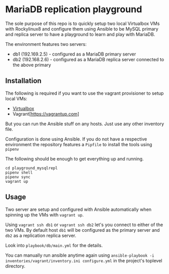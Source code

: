 # MariaDB replication playground

The sole purpose of this repo is to quickly setup two local Virtualbox VMs with
Rockylinux8 and configure them using Ansible to be MySQL primary and replica
server to have a playground to learn and play with MariaDB.

The environment features two servers:

* db1 (192.169.2.5) - configured as a MariaDB primary server
* db2 (192.168.2.6) - configured as a MariaDB replica server connected to the above primary

## Installation

The following is required if you want to use the vagrant provisioner to setup
local VMs:

* [Virtualbox](https://www.virtualbox.org)
* Vagrant[https://vagrantup.com]

But you can run the Ansible stuff on any hosts. Just use any other inventory
file.

Configuration is done using Ansible. If you do not have a respective environment
the repository features a `Pipfile` to install the tools using `pipenv`

The following should be enough to get everything up and running.

```
cd playground_mysqlrepl
pipenv shell
pipenv sync
vagrant up
```

## Usage

Two server are setup and configured with Ansible automatically when spinning up
the VMs with `vagrant up`.

Using `vagrant ssh db1` or `vagrant ssh db2` let's you connect to either of the
two VMs. By default host `db1` will be configured as the primary server and
`db2` as a replication replica server.

Look into `playbook/db/main.yml` for the details.

You can manually run ansible anytime again using `ansible-playbook -i
inventories/vagrant/inventory.ini configure.yml` in the project's toplevel
directory.
